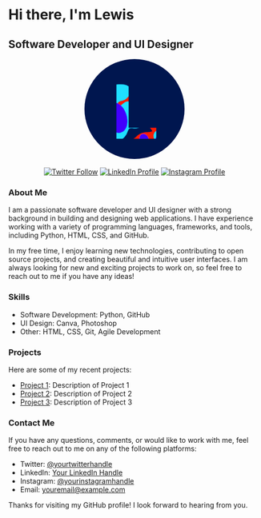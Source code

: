 # Hi there, I'm Lewis

## Software Developer and UI Designer

<p align="center">
  <img src="https://github.com/uklewis124/uklewis124/blob/main/profile-pic.jpg" alt="Profile Picture" width="200" height="200" style="border-radius: 50%"/>
</p>

<p align="center">
  <a href="https://twitter.com/yourtwitterhandle" target="blank"><img src="https://img.shields.io/twitter/follow/yourtwitterhandle?logo=twitter&style=for-the-badge" alt="Twitter Follow" /></a>
  <a href="https://www.linkedin.com/in/yourlinkedinhandle" target="blank"><img src="https://img.shields.io/badge/LinkedIn-%230077B5.svg?logo=linkedin&style=for-the-badge" alt="LinkedIn Profile" /></a>
  <a href="https://www.instagram.com/yourinstagramhandle" target="blank"><img src="https://img.shields.io/badge/Instagram-%23E4405F.svg?logo=Instagram&style=for-the-badge" alt="Instagram Profile" /></a>
</p>

### About Me

I am a passionate software developer and UI designer with a strong background in building and designing web applications. I have experience working with a variety of programming languages, frameworks, and tools, including Python, HTML, CSS, and GitHub.

In my free time, I enjoy learning new technologies, contributing to open source projects, and creating beautiful and intuitive user interfaces. I am always looking for new and exciting projects to work on, so feel free to reach out to me if you have any ideas!

### Skills

- Software Development: Python, GitHub
- UI Design: Canva, Photoshop
- Other: HTML, CSS, Git, Agile Development

### Projects

Here are some of my recent projects:

- [Project 1](https://github.com/uklewis124/project1): Description of Project 1
- [Project 2](https://github.com/uklewis124/project2): Description of Project 2
- [Project 3](https://github.com/uklewis124/project3): Description of Project 3

### Contact Me

If you have any questions, comments, or would like to work with me, feel free to reach out to me on any of the following platforms:

- Twitter: [@yourtwitterhandle](https://twitter.com/yourtwitterhandle)
- LinkedIn: [Your LinkedIn Handle](https://www.linkedin.com/in/yourlinkedinhandle)
- Instagram: [@yourinstagramhandle](https://www.instagram.com/yourinstagramhandle)
- Email: [youremail@example.com](mailto:youremail@example.com)

Thanks for visiting my GitHub profile! I look forward to hearing from you.
